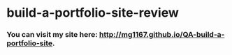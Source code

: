# build-a-portfolio-site-review

### You can visit my site here: http://mg1167.github.io/QA-build-a-portfolio-site. 

